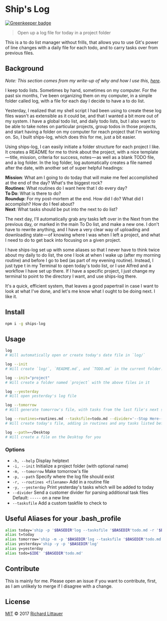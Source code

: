 # Ship's Log

[![Greenkeeper badge](https://badges.greenkeeper.io/RichardLitt/ships-log.svg)](https://greenkeeper.io/)

> Open up a log file for today in a project folder

This is a to do list manager without frills, that allows you to use Git's power of line changes with a daily file for each todo, and to carry tasks over from previous files.

## Background

_Note: This section comes from my write-up of why and how I use this, [here](https://medium.com/@richlitt/ships-log-my-new-to-do-list-manager-6a1d9397a0db)._

I keep todo lists. Sometimes by hand, sometimes on my computer. For the past six months, I've been organizing them on my computer, in a simple folder called log, with a file for each day I decide to have a to do list.

Yesterday, I realized that my shell script I had been using to create these log files wasn't as extensible as it could be, and that I wanted a bit more out of my system. I have a global todo list, and daily todo lists, but I also want to be able to take notes on particular projects, group todos in those projects, and start having a folder on my computer for reach project that I'm working on.
So, I built ships-log, which does this for me, just a bit easier.

Using ships-log, I can easily initiate a folder structure for each project I like. It creates a README for me to think about the project, with a nice template — title, mission, criteria for success, notes — as well as a blank TODO file, and a log folder. In the log folder, log automatically creates a file named after the date, with another set of super helpful headings:

**Mission**: What am I going to do today that will make me feel accomplished at the end of the day? What's the biggest rock?  
**Routines**: What routines do I want here that I do every day?  
**To Do**: What is there to do?  
**Roundup**: For my post-mortem at the end. How did I do? What did I accomplish? How do I feel about?  
**Next**: What tasks should be put into the next to do list?  

The next day, I'll automatically grab any tasks left over in the Next from the previous day, or marked in the main To Do list, and make a new one. I don't have to rewrite anything, and I have a very clear way of uploading and downloading state — of knowing where I was when I left a project, and what I need to do to get back into focusing on a given project.

I have ships-log set up with some aliases so that I never have to think twice about my daily to do list, the one I look at when I wake up (after my morning routine) and before I go to bed (as part of my evening routine). Instead, I just type t in my Terminal to open today's todo list, or I use Alfred and a workflow I have set up there. If I have a specific project, I just change my terminal to point to the directory I want, and use ships-log there.

It's a quick, efficient system, that leaves a good papertrail in case I want to look at what I've done, and let's me know what I ought to be doing next. I like it.

## Install

```sh
npm i -g ships-log
```

## Usage

```sh
log
# Will automatically open or create today's date file in `log/`

log --init
# Will create `log/`, `README.md`, and `TODO.md` in the current folder.

log --init="project"
# Will create a folder named `project` with the above files in it

log --yesterday
# Will open yesterday's log file

log --tomorrow
# Will generate tomorrow's file, with tasks from the last file's next section

log --routines=routines.md --tasksfile=todo.md --divider='--Stop Here--'
# Will create today's file, adding in routines and any tasks listed before the divider in the todo file

log --path=~/Desktop
# Will create a file on the Desktop for you
```

### Options

- `-h, --help` Display helptext
- `-i, --init` Initialize a project folder (with optional name)
- `-m, --tomorrow` Make tomorrow's file
- `-p, --path` Specify where the log file should exist
- `-r, --routines <filename>` Add in a routine file
- `-y, --yesterday` Print yesterday's tasks which will be added to today
- `--divider` Send a customer divider for parsing additional task files
  Default: `-----` on a new line
- `--tasksfile` Add a custom taskfile to check to

## Useful Aliases for your .bash_profile

```sh
alias today='ship -p '$BASEDIR'log --tasksfile '$BASEDIR'todo.md -r '$BASEDIR'daily_routines.md'
alias t=today
alias tomorrow='ship -m -p '$BASEDIR'log --tasksfile '$BASEDIR'todo.md -r '$BASEDIR'daily_routines.md'
alias yesterday='ship -y -p '$BASEDIR'log'
alias y=yesterday
alias todo=$IDE' '$BASEDIR'todo.md'
```

## Contribute

This is mainly for me. Please open an issue if you want to contribute, first, as I am unlikely to merge if I disagree with a change.

## License

[MIT](LICENSE) © 2017 [Richard Littauer](https://burntfen.com)
